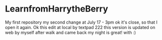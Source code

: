 # LearnfromHarrytheBerry
My first repository
my second change at July 17 - 3pm
ok it's close, so that I open it again.
Ok this edit at local by textpad 222
this version is updated on web by myself
after walk and came back
my night is great! with :)
